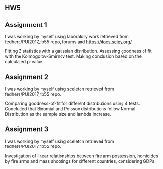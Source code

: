 ## HW5
## Assignment 1
I was working by myself using laboratory work retrieved from fedhere/PUI2017_fb55 repo, forums and https://docs.scipy.org/

Fitting Z statistics with a gaussian distribution. Assessing goodness of fit with the Kolmogorov-Smirnov test. Making conclusion based on the calculated p-value.


## Assignment 2
I was working by myself using sceleton retrieved from fedhere/PUI2017_fb55 repo.

Comparing goodness-of-fit for different distributions using 4 tests. Concluded that Binomial and Poisson distributions follow Normal Distribution as the sample size and lambda increase.

## Assignment 3
I was working by myself using sceleton retrieved from fedhere/PUI2017_fb55 repo.

Investigation of linear relationships between fire arm possession, homicides by fire arms and mass shootings for different countries, considering GDPs.
